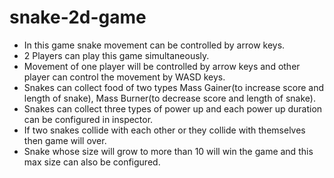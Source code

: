 # snake-2d-game
* In this game snake movement can be controlled by arrow keys.
* 2 Players can play this game simultaneously. 
* Movement of one player will be controlled by arrow keys and other player can control the movement by WASD keys.
* Snakes can collect food of two types Mass Gainer(to increase score and length of snake), Mass Burner(to decrease score and length of snake).
* Snakes can collect three types of power up and each power up duration can be configured in inspector.
* If two snakes collide with each other or they collide with themselves then game will over.
* Snake whose size will grow to more than 10 will win the game and this max size can also be configured.
